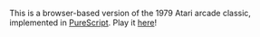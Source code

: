 This is a browser-based version of the 1979 Atari arcade classic,
implemented in [PureScript](http://purescript.org). Play it
[here](http://maubi.net/asteroids/)!

